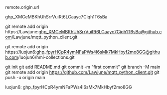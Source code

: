 remote.origin.url


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


git remote add origin https://Lawjune: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@github.com/Lawjune/mqtt_python_client.git

git remote add origin https://luojun6: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@github.com/luojun6/hmi-collections.git

git init
git add README.md
git commit -m "first commit"
git branch -M main
git remote add origin https://github.com/Lawjune/mqtt_python_client.git
git push -u origin main


luojun6: 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